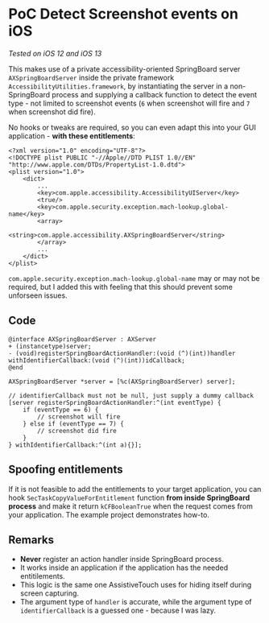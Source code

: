 # PoC Detect Screenshot events on iOS

_Tested on iOS 12 and iOS 13_

This makes use of a private accessibility-oriented SpringBoard server `AXSpringBoardServer` inside the private framework `AccessibilityUtilities.framework`, by instantiating the server in a non-SpringBoard process and supplying a callback function to detect the event type - not limited to screenshot events (`6` when screenshot will fire and `7` when screenshot did fire).

No hooks or tweaks are required, so you can even adapt this into your GUI application - **with these entitlements**:

```
<?xml version="1.0" encoding="UTF-8"?>
<!DOCTYPE plist PUBLIC "-//Apple//DTD PLIST 1.0//EN" "http://www.apple.com/DTDs/PropertyList-1.0.dtd">
<plist version="1.0">
	<dict>
        ...
		<key>com.apple.accessibility.AccessibilityUIServer</key>
		<true/>
		<key>com.apple.security.exception.mach-lookup.global-name</key>
		<array>
			<string>com.apple.accessibility.AXSpringBoardServer</string>
		</array>
		...
	</dict>
</plist>
```

`com.apple.security.exception.mach-lookup.global-name` may or may not be required, but I added this with feeling that this should prevent some unforseen issues.

## Code

```
@interface AXSpringBoardServer : AXServer
+ (instancetype)server;
- (void)registerSpringBoardActionHandler:(void (^)(int))handler withIdentifierCallback:(void (^)(int))idCallback;
@end

AXSpringBoardServer *server = [%c(AXSpringBoardServer) server];

// identifierCallback must not be null, just supply a dummy callback
[server registerSpringBoardActionHandler:^(int eventType) {
    if (eventType == 6) {
        // screenshot will fire
    } else if (eventType == 7) {
        // screenshot did fire
    }
} withIdentifierCallback:^(int a){}];
```

## Spoofing entitlements

If it is not feasible to add the entitlements to your target application, you can hook `SecTaskCopyValueForEntitlement` function **from inside SpringBoard process** and make it return `kCFBooleanTrue` when the request comes from your application. The example project demonstrates how-to.

## Remarks
- **Never** register an action handler inside SpringBoard process.
- It works inside an application if the application has the needed entitilements.
- This logic is the same one AssistiveTouch uses for hiding itself during screen capturing.
- The argument type of `handler` is accurate, while the argument type of `identifierCallback` is a guessed one - because I was lazy.